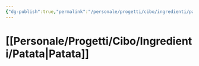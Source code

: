 ```yaml
---
{"dg-publish":true,"permalink":"/personale/progetti/cibo/ingredienti/patata/"}
---
```


# [[Personale/Progetti/Cibo/Ingredienti/Patata\|Patata]]

